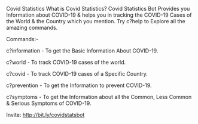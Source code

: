 Covid Statistics
What is Covid Statistics?
Covid Statistics Bot Provides you Information about COVID-19 & helps you in tracking the COVID-19 Cases of the World & the Country which you mention. Try c?help to Explore all the amazing commands. 

Commands:-

c?information - To get the Basic Information About COVID-19.

c?world - To track COVID-19 cases of the world.

c?covid <country name> - To track COVID-19 cases of a Specific Country.

c?prevention -  To get the Information to prevent COVID-19.

c?symptoms - To get the Information about all the Common, Less Common & Serious 
Symptoms of COVID-19.

Invite: http://bit.ly/covidstatsbot
